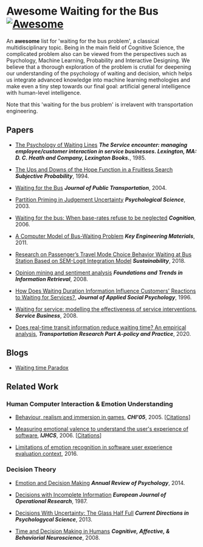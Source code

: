# Awesome Waiting for the Bus [![Awesome](https://awesome.re/badge.svg)](https://awesome.re)
An **awesome** list for 'waiting for the bus problem', a classical multidisciplinary topic. Being in the main field of Cognitive Science, the complicated problem also can be viewed from the perspectives such as Psychology, Machine Learning, Probability and Interactive Designing. We believe that a thorough exploration of the problem is crutial for deepening our understanding of the psychology of waiting and decision, which helps us integrate advanced knowledge into machine learning methologies and make even a tiny step towards our final goal: artificial general intelligence with human-level intelligence. 

Note that this 'waiting for the bus problem' is irrelavent with transportation engineering.

## Papers

* [The Psychology of Waiting Lines](https://davidmaister.com/wp-content/themes/davidmaister/pdf/PsycholgyofWaitingLines751.pdf) ***The Service encounter: managing employee/customer interaction in service businesses. Lexington, MA: D. C. Heath and Company, Lexington Books.***, 1985.

* [The Ups and Downs of the Hope Function in a Fruitless Search](https://www.gwern.net/docs/statistics/bayes/1994-falk) ***Subjective Probability***, 1994.

* [Waiting for the Bus](https://scholarcommons.usf.edu/jpt/vol7/iss4/4/) ***Journal of Public Transportation***, 2004.

* [Partition Priming in Judgement Uncertainty](http://sage.cnpereading.com/paragraph/download/?doi=10.1111/1467-9280.02431) ***Psychological Science***, 2003.

* [Waiting for the bus: When base-rates refuse to be neglected](https://www.gwern.net/docs/statistics/bayes/2007-teigen.pdf) ***Cognition***, 2006.

* [A Computer Model of Bus-Waiting Problem](https://www.scientific.net/KEM.474-476.1263) ***Key Engineering Materials***, 2011.

* [Research on Passenger’s Travel Mode Choice Behavior Waiting at Bus Station Based on SEM-Logit Integration Model](https://search.proquest.com/docview/2108754863?pq-origsite=summon) ***Sustainability***, 2018.

* [Opinion mining and sentiment analysis](http://www.cs.cornell.edu/home/llee/omsa/omsa.pdf) ***Foundations and Trends in Information Retrieval***, 2008.

* [How Does Waiting Duration Information Influence Customers' Reactions to Waiting for Services?](https://onlinelibrary.wiley.com/doi/epdf/10.1111/j.1559-1816.1996.tb00093.x), ***Journal of Applied Social Psychology***, 1996.

* [Waiting for service: modelling the effectiveness of service interventions](https://doi.org/10.1007/S11628-007-0030-2), ***Service Business***, 2008.

* [Does real-time transit information reduce waiting time? An empirical analysis](https://linkinghub.elsevier.com/retrieve/pii/S0965856420307229), ***Transportation Research Part A-policy and Practice***, 2020.

## Blogs

* [Waiting time Paradox](https://jakevdp.github.io/blog/2018/09/13/waiting-time-paradox/)

## Related Work

### Human Computer Interaction & Emotion Understanding

* [Behaviour, realism and immersion in games](https://dl.acm.org/doi/10.1145/1056808.1056894), ***CHI'05***, 2005. [[Citations](https://academic.microsoft.com/paper/2152102206/citedby/search?q=Behaviour%2C%20realism%20and%20immersion%20in%20games&qe=RId%253D2152102206&f=&orderBy=0)]

* [Measuring emotional valence to understand the user's experience of software](https://www.sciencedirect.com/science/article/pii/S1071581906001868?via%3Dihub), ***IJHCS***, 2006. [[Citations](https://academic.microsoft.com/paper/2040878866/citedby/search?q=Measuring%20emotional%20valence%20to%20understand%20the%20user%27s%20experience%20of%20software&qe=RId%253D2040878866&f=&orderBy=0)]

* [Limitations of emotion recognition in software user experience evaluation context](https://doi.org/10.15439/2016F535), 2016.


### Decision Theory

* [Emotion and Decision Making](https://www.annualreviews.org/doi/pdf/10.1146/annurev-psych-010213-115043) ***Annual Review of Psychology***, 2014.

* [Decisions with Incomplete Information](http://static.luiss.it/hey/ambiguity/papers/Weber_1987.pdf) ***European Journal of Operational Research***, 1987.

* [Decisions With Uncertainty: The Glass Half Full](http://sage.cnpereading.com/paragraph/download/?doi=10.1177/0963721413481473) ***Current Directions in Psychologycal Science***, 2013.

* [Time and Decision Making in Humans](https://doi.org/10.3758/CABN.8.4.509) ***Cognitive, Affective, & Behaviorial Neuroscience***, 2008. 


